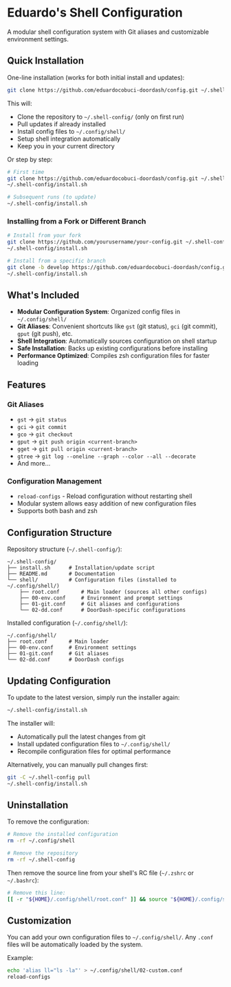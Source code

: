 # Eduardo's Shell Configuration

A modular shell configuration system with Git aliases and customizable environment settings.

## Quick Installation

One-line installation (works for both initial install and updates):

```bash
git clone https://github.com/eduardocobuci-doordash/config.git ~/.shell-config 2>/dev/null || (cd ~/.shell-config && git pull); ~/.shell-config/install.sh
```

This will:
- Clone the repository to `~/.shell-config/` (only on first run)
- Pull updates if already installed
- Install config files to `~/.config/shell/`
- Setup shell integration automatically
- Keep you in your current directory

Or step by step:

```bash
# First time
git clone https://github.com/eduardocobuci-doordash/config.git ~/.shell-config
~/.shell-config/install.sh

# Subsequent runs (to update)
~/.shell-config/install.sh
```

### Installing from a Fork or Different Branch

```bash
# Install from your fork
git clone https://github.com/yourusername/your-config.git ~/.shell-config
~/.shell-config/install.sh

# Install from a specific branch
git clone -b develop https://github.com/eduardocobuci-doordash/config.git ~/.shell-config
~/.shell-config/install.sh
```

## What's Included

- **Modular Configuration System**: Organized config files in `~/.config/shell/`
- **Git Aliases**: Convenient shortcuts like `gst` (git status), `gci` (git commit), `gput` (git push), etc.
- **Shell Integration**: Automatically sources configuration on shell startup
- **Safe Installation**: Backs up existing configurations before installing
- **Performance Optimized**: Compiles zsh configuration files for faster loading

## Features

### Git Aliases
- `gst` → `git status`
- `gci` → `git commit`
- `gco` → `git checkout`
- `gput` → `git push origin <current-branch>`
- `gget` → `git pull origin <current-branch>`
- `gtree` → `git log --oneline --graph --color --all --decorate`
- And more...

### Configuration Management
- `reload-configs` - Reload configuration without restarting shell
- Modular system allows easy addition of new configuration files
- Supports both bash and zsh

## Configuration Structure

Repository structure (`~/.shell-config/`):
```
~/.shell-config/
├── install.sh      # Installation/update script
├── README.md       # Documentation
└── shell/          # Configuration files (installed to ~/.config/shell/)
    ├── root.conf       # Main loader (sources all other configs)
    ├── 00-env.conf     # Environment and prompt settings
    ├── 01-git.conf     # Git aliases and configurations
    └── 02-dd.conf      # DoorDash-specific configurations
```

Installed configuration (`~/.config/shell/`):
```
~/.config/shell/
├── root.conf       # Main loader
├── 00-env.conf     # Environment settings
├── 01-git.conf     # Git aliases
└── 02-dd.conf      # DoorDash configs
```

## Updating Configuration

To update to the latest version, simply run the installer again:

```bash
~/.shell-config/install.sh
```

The installer will:
- Automatically pull the latest changes from git
- Install updated configuration files to `~/.config/shell/`
- Recompile configuration files for optimal performance

Alternatively, you can manually pull changes first:

```bash
git -C ~/.shell-config pull
~/.shell-config/install.sh
```

## Uninstallation

To remove the configuration:

```bash
# Remove the installed configuration
rm -rf ~/.config/shell

# Remove the repository
rm -rf ~/.shell-config
```

Then remove the source line from your shell's RC file (`~/.zshrc` or `~/.bashrc`):
```bash
# Remove this line:
[[ -r "${HOME}/.config/shell/root.conf" ]] && source "${HOME}/.config/shell/root.conf"
```

## Customization

You can add your own configuration files to `~/.config/shell/`. Any `.conf` files will be automatically loaded by the system.

Example:
```bash
echo 'alias ll="ls -la"' > ~/.config/shell/02-custom.conf
reload-configs
```

